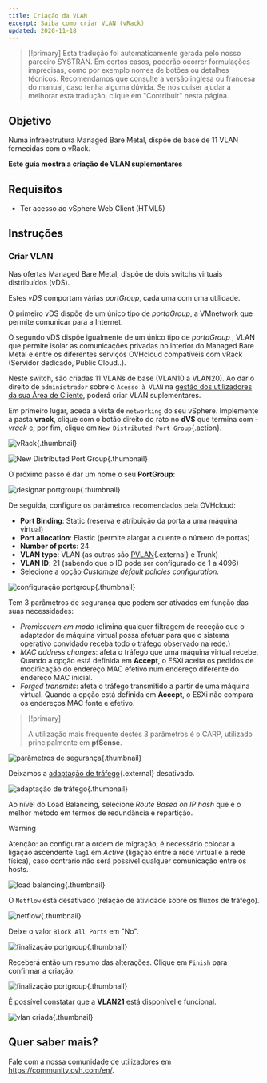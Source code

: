 ```yaml
---
title: Criação da VLAN
excerpt: Saiba como criar VLAN (vRack)
updated: 2020-11-18
---
```


> [!primary]
> Esta tradução foi automaticamente gerada pelo nosso parceiro SYSTRAN. Em certos casos, poderão ocorrer formulações imprecisas, como por exemplo nomes de botões ou detalhes técnicos. Recomendamos que consulte a versão inglesa ou francesa do manual, caso tenha alguma dúvida. Se nos quiser ajudar a melhorar esta tradução, clique em "Contribuir" nesta página.
>


## Objetivo

Numa infraestrutura Managed Bare Metal, dispõe de base de 11 VLAN fornecidas com o vRack.

**Este guia mostra a criação de VLAN suplementares**

## Requisitos

- Ter acesso ao vSphere Web Client (HTML5)

## Instruções

### Criar VLAN

Nas ofertas Managed Bare Metal, dispõe de dois switchs virtuais distribuídos (vDS). 

Estes *vDS* comportam várias *portGroup*, cada uma com uma utilidade.

O primeiro vDS dispõe de um único tipo de *portaGroup*, a VMnetwork que permite comunicar para a Internet.

O segundo vDS dispõe igualmente de um único tipo de *portaGroup* , VLAN que permite isolar as comunicações privadas no interior do Managed Bare Metal e entre os diferentes serviços OVHcloud compatíveis com vRack (Servidor dedicado, Public Cloud..). 

Neste switch, são criadas 11 VLANs de base (VLAN10 a VLAN20). Ao dar o direito de `administrador` sobre o `Acesso à VLAN` na [gestão dos utilizadores da sua Área de Cliente](/pages/bare_metal_cloud/managed_bare_metal/manager-ovhcloud#utilizadores), poderá criar VLAN suplementares.

Em primeiro lugar, aceda à vista de `networking` do seu vSphere. Implemente a pasta **vrack**, clique com o botão direito do rato no **dVS** que termina com *-vrack* e, por fim, clique em `New Distributed Port Group`{.action}.

![vRack](images/07network.png){.thumbnail}

![New Distributed Port Group](images/08network1.png){.thumbnail}

O próximo passo é dar um nome o seu **PortGroup**:

![designar portgroup](images/09network2.png){.thumbnail}

De seguida, configure os parâmetros recomendados pela OVHcloud:

- **Port Binding**: Static (reserva e atribuição da porta a uma máquina virtual)
- **Port allocation**: Elastic (permite alargar a quente o número de portas)
- **Number of ports**: 24
- **VLAN type**: VLAN (as outras são [PVLAN](https://kb.vmware.com/s/article/1010691){.external} e Trunk)
- **VLAN ID**: 21 (sabendo que o ID pode ser configurado de 1 a 4096)
- Selecione a opção *Customize default policies configuration*.

![configuração portgroup](images/10network3.png){.thumbnail}

Tem 3 parâmetros de segurança que podem ser ativados em função das suas necessidades: 

- *Promiscuem em modo* (elimina qualquer filtragem de receção que o adaptador de máquina virtual possa efetuar para que o sistema operativo convidado receba todo o tráfego observado na rede.)
- *MAC address changes*\: afeta o tráfego que uma máquina virtual recebe. Quando a opção está definida em **Accept**, o ESXi aceita os pedidos de modificação do endereço MAC efetivo num endereço diferente do endereço MAC inicial.
- *Forged transmits*\: afeta o tráfego transmitido a partir de uma máquina virtual. Quando a opção está definida em **Accept**, o ESXi não compara os endereços MAC fonte e efetivo.

> [!primary]
>
> A utilização mais frequente destes 3 parâmetros é o CARP, utilizado principalmente em **pfSense**.
> 

![parâmetros de segurança](images/11network4.png){.thumbnail}

Deixamos a [adaptação de tráfego](https://docs.vmware.com/en/VMware-vSphere/6.5/com.vmware.vsphere.networking.doc/GUID-CF01515C-8525-4424-92B5-A982489BACE2.html){.external} desativado.

![adaptação de tráfego](images/12network5.png){.thumbnail}

Ao nível do Load Balancing, selecione *Route Based on IP hash* que é o melhor método em termos de redundância e repartição.

> [!warning]
>
> Atenção: ao configurar a ordem de migração, é necessário colocar a ligação ascendente `lag1` em *Active* (ligação entre a rede virtual e a rede física), caso contrário não será possível qualquer comunicação entre os hosts.
>

![load balancing](images/13network6.png){.thumbnail}

O `Netflow` está desativado (relação de atividade sobre os fluxos de tráfego).

![netflow](images/14network7.png){.thumbnail}

Deixe o valor `Block All Ports` em "No".

![finalização portgroup](images/15network9.png){.thumbnail}

Receberá então um resumo das alterações. Clique em `Finish` para confirmar a criação.

![finalização portgroup](images/16network10.png){.thumbnail}

É possível constatar que a **VLAN21** está disponível e funcional.

![vlan criada](images/17network11.png){.thumbnail}

## Quer saber mais?

Fale com a nossa comunidade de utilizadores em <https://community.ovh.com/en/>.
